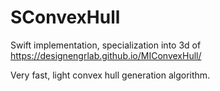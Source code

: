 # SConvexHull

Swift implementation, specialization into 3d of
https://designengrlab.github.io/MIConvexHull/

Very fast, light convex hull generation algorithm. 
